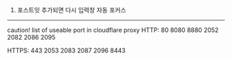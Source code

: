 1. 포스트잇 추가되면 다시 입력창 자동 포커스




-----------------
caution!
list of useable port in cloudflare proxy
HTTP:
80
8080
8880
2052
2082
2086
2095

HTTPS:
443
2053
2083
2087
2096
8443
